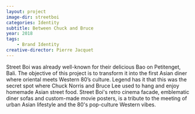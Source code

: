 ```yaml
---
layout: project
image-dir: streetboi
categories: Identity
subtitle: Between Chuck and Bruce
year: 2018
tags: 
    - Brand Identity
creative-director: Pierre Jacquet
---
```

Street Boi was already well-known for their delicious Bao on Petitenget, Bali. The objective of this project is to transform it into the first Asian diner where oriental meets Western 80’s culture. Legend has it that this was the secret spot where Chuck Norris and Bruce Lee used to hang and enjoy homemade Asian street food. Street Boi's retro cinema facade, emblematic diner sofas and custom-made movie posters, is a tribute to the meeting of urban Asian lifestyle and the 80's pop-culture Western vibes.